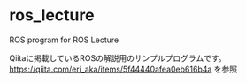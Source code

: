 # ros_lecture
ROS program for ROS Lecture

Qiitaに掲載しているROSの解説用のサンプルプログラムです。
https://qiita.com/eri_aka/items/5f44440afea0eb616b4a
を参照
